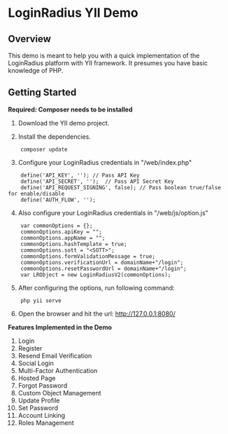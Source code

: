 # LoginRadius YII Demo

## Overview
This demo is meant to help you with a quick implementation of the LoginRadius platform with YII framework.
It presumes you have basic knowledge of PHP.

## Getting Started
**Required: Composer needs to be installed**

1. Download the YII demo project.

2. Install the dependencies.
```
    composer update
```

3. Configure your LoginRadius credentials in "/web/index.php" 
```
    define('API_KEY', ''); // Pass API Key
    define('API_SECRET', '');  // Pass API Secret Key
    define('API_REQUEST_SIGNING', false); // Pass boolean true/false for enable/disable
    define('AUTH_FLOW', '');
```

4. Also configure your LoginRadius credentials in "/web/js/option.js" 
```
    var commonOptions = {};
    commonOptions.apiKey = "";
    commonOptions.appName = "";
    commonOptions.hashTemplate = true;
    commonOptions.sott = "<SOTT>";
    commonOptions.formValidationMessage = true;
    commonOptions.verificationUrl = domainName+"/login";
    commonOptions.resetPasswordUrl = domainName+"/login";
    var LRObject = new LoginRadiusV2(commonOptions);
```

5. After configuring the options, run following command: 
```     
    php yii serve
```

6. Open the browser and hit the url: http://127.0.0.1:8080/

**Features Implemented in the Demo**

1. Login
2. Register
3. Resend Email Verification
4. Social Login
5. Multi-Factor Authentication
6. Hosted Page
7. Forgot Password
8. Custom Object Management
9. Update Profile
10. Set Password
11. Account Linking
12. Roles Management
